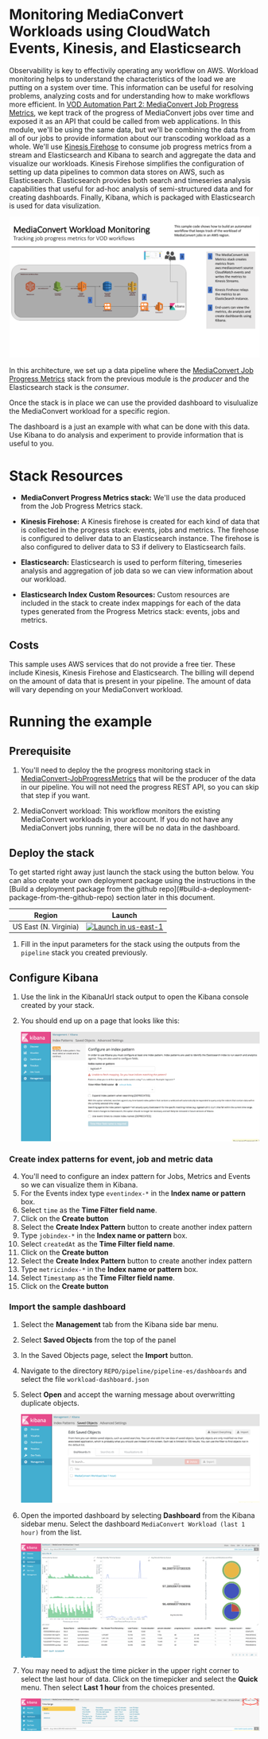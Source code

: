 # Monitoring MediaConvert Workloads using CloudWatch Events, Kinesis, and Elasticsearch

Observability is key to effectivily operating any workflow on AWS.  Workload monitoring helps to understand the characteristics of the load we are putting on a system over time.  This information can be useful for resolving problems, analyzing costs and for understanding how to make workflows more efficient.  In [VOD Automation Part 2: MediaConvert Job Progress Metrics](../MediaConvert-JobProgressMetrics/README.md), we kept track of the progress of MediaConvert jobs over time and exposed it as an API that could be called from web applications.  In this module, we'll be using the same data, but we'll be combining the data from all of our jobs to provide information about our transcoding workload as a whole. We'll use [Kinesis Firehose](https://aws.amazon.com/kinesis/data-firehose/) to consume job progress metrics from a stream and Elasticsearch and Kibana to search and aggregate the data and visualize our workloads.  Kinesis Firehose simplifies the configuration of setting up data pipelines to common data stores on AWS, such as Elasticsearch.  Elasticsearch provides both search and timeseries analysis capabilities that useful for ad-hoc analysis of semi-structured data and for creating dashboards.  Finally, Kibana, which is packaged with Elasticsearch is used for data visulization.

![FIXME stack](../images/MonitoringSlide.png)


In this architecture, we set up a data pipeline where the [MediaConvert Job Progress Metrics](../MediaConvert-JobProgressMetrics/README.md) stack from the previous module is the _producer_ and the Elasticsearch stack is the _consumer_.

Once the stack is in place we can use the provided dashboard to visulualize the MediaConvert workload for a specific region.

The dashboard is a just an example with what can be done with this data.  Use Kibana to do analysis and experiment to provide information that is useful to you.

# Stack Resources

* **MediaConvert Progress Metrics stack:** We'll use the data produced from the Job Progress Metrics stack.

* **Kinesis Firehose:** A Kinesis firehose is created for each kind of data that is collected in the progress stack: events, jobs and metrics.  The firehose is configured to deliver data to an Elasticsearch instance.  The firehose is also configured to deliver data to S3 if delivery to Elasticsearch fails. 

* **Elasticsearch:** Elasticsearch is used to perform filtering, timeseries analysis and aggregation of job data so we can view information about our workload.  

* **Elasticsearch Index Custom Resources:** Custom resources are included in the stack to create index mappings for each of the data types generated from the Progress Metrics stack: events, jobs and metrics.


## Costs

This sample uses AWS services that do not provide a free tier.  These include Kinesis, Kinesis Firehose and Elasticsearch.  The billing will depend on the amount of data that is present in your pipeline.  The amount of data will vary depending on your MediaConvert workload.

# Running the example

## Prerequisite

1. You'll need to deploy the the progress monitoring stack in [MediaConvert-JobProgressMetrics](../MediaConvert-JobProgressMetrics/README.md) that will be the producer of the data in our pipeline.  You will not need the progress REST API, so you can skip that step if you want.

2. MediaConvert workload: This workflow monitors the existing MediaConvert workloads in your account.  If you do not have any MediaConvert jobs running, there will be no data in the dashboard.

## Deploy the stack 

 To get started right away just launch the stack using the button below.  You can also create your own deployment package using the instructions in the [Build a deployment package from the github repo](#build-a-deployment- package-from-the-github-repo) section later in this document.

Region| Launch
------|-----
US East (N. Virginia) | [![Launch in us-east-1](http://docs.aws.amazon.com/AWSCloudFormation/latest/UserGuide/images/cloudformation-launch-stack-button.png)](https://console.aws.amazon.com/cloudformation/home?region=us-east-1#/stacks/new?stackName=pipeline&templateURL=https://s3.amazonaws.com/elementalrodeo99-us-east-1/pipeline/pipeline-es/pipeline-es.yaml)

1. Fill in the input parameters for the stack using the outputs from the `pipeline` stack you created previously.

## Configure Kibana

1. Use the link in the KibanaUrl stack output to open the Kibana console created by your stack.  

3. You should end up on a page that looks like this:

    ![Kibana](../images/Kibana.png)

### Create index patterns for event, job and metric data

4. You'll need to configure an index pattern for Jobs, Metrics and Events so we can visualize them in Kibana.
5. For the Events index type `eventindex-*` in the **Index name or pattern** box.
6. Select `time` as the **Time Filter field name**.
7. Click on the **Create button**
8. Select the **Create Index Pattern** button to create another index pattern
7. Type `jobindex-*` in the **Index name or pattern** box.
6. Select `createdAt` as the **Time Filter field name**. 
7. Click on the **Create button**
8. Select the **Create Index Pattern** button to create another index pattern
7. Type `metricindex-*` in the **Index name or pattern** box.
6. Select `Timestamp` as the **Time Filter field name**. 
7. Click on the **Create button**

### Import the sample dashboard

1. Select the **Management** tab from the Kibana side bar menu.
2. Select **Saved Objects** from the top of the panel
3. In the Saved Objects page, select the **Import** button.
4. Navigate to the directory `REPO/pipeline/pipeline-es/dashboards` and select the file `workload-dashboard.json`
5. Select **Open** and accept the warning message about overwritting duplicate objects.

    ![kibana saved objects](../images/kibana-saved-objects.png)

6. Open the imported dashboard by selecting **Dashboard** from the Kibana sidebar menu.  Select the dashboard `MediaConvert Workload (last 1 hour)` from the list.

    ![kibana dashboard](../images/kibana-dashboard.png)

7. You may need to adjust the time picker in the upper right corner to select the last hour of data.  Click on the timepicker and select the **Quick** menu.  Then select **Last 1 hour** from the choices presented.

    ![timepicker](../images/kibana-timepicker.png)



